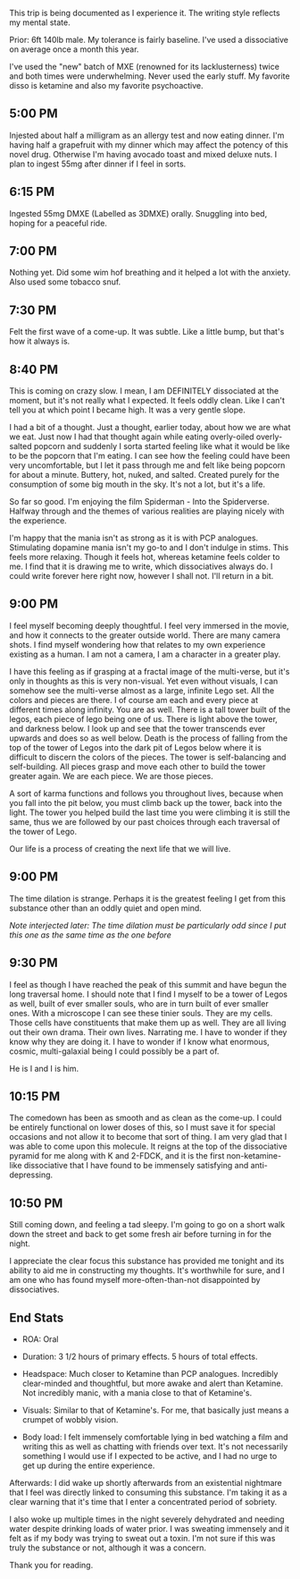  This trip is being documented as I experience it. The writing style reflects my mental state.

Prior: 6ft 140lb male. My tolerance is fairly baseline. I've used a dissociative on average once a month this year.

I've used the "new" batch of MXE (renowned for its lacklusterness) twice and both times were underwhelming. Never used the early stuff. My favorite disso is ketamine and also my favorite psychoactive.

5:00 PM
-------
Injested about half a milligram as an allergy test and now eating dinner. I'm having half a grapefruit with my dinner which may affect the potency of this novel drug. Otherwise I'm having avocado toast and mixed deluxe nuts. I plan to ingest 55mg after dinner if I feel in sorts.

6:15 PM
-------
Ingested 55mg DMXE (Labelled as 3DMXE) orally. Snuggling into bed, hoping for a peaceful ride.

7:00 PM
-------
Nothing yet. Did some wim hof breathing and it helped a lot with the anxiety. Also used some tobacco snuf.

7:30 PM
-------
Felt the first wave of a come-up. It was subtle. Like a little bump, but that's how it always is.

8:40 PM
--------
This is coming on crazy slow. I mean, I am DEFINITELY dissociated at the moment, but it's not really what I expected. It feels oddly clean. Like I can't tell you at which point I became high. It was a very gentle slope.

I had a bit of a thought. Just a thought, earlier today, about how we are what we eat. Just now I had that thought again while eating overly-oiled overly-salted popcorn and suddenly I sorta started feeling like what it would be like to be the popcorn that I'm eating. I can see how the feeling could have been very uncomfortable, but I let it pass through me and felt like being popcorn for about a minute. Buttery, hot, nuked, and salted. Created purely for the consumption of some big mouth in the sky. It's not a lot, but it's a life.

So far so good. I'm enjoying the film Spiderman - Into the Spiderverse. Halfway through and the themes of various realities are playing nicely with the experience.

I'm happy that the mania isn't as strong as it is with PCP analogues. Stimulating dopamine mania isn't my go-to and I don't indulge in stims. This feels more relaxing. Though it feels hot, whereas ketamine feels colder to me. I find that it is drawing me to write, which dissociatives always do.
I could write forever here right now, however I shall not. I'll return in a bit.

9:00 PM
---------
I feel myself becoming deeply thoughtful. I feel very immersed in the movie, and how it connects to the greater outside world. There are many camera shots. I find myself wondering how that relates to my own experience existing as a human. I am not a camera, I am a character in a greater play.

I have this feeling as if grasping at a fractal image of the multi-verse, but it's only in thoughts as this is very non-visual. Yet even without visuals, I can somehow see the multi-verse almost as a large, infinite Lego set. All the colors and pieces are there. I of course am each and every piece at different times along infinity. You are as well. There is a tall tower built of the legos, each piece of lego being one of us. There is light above the tower, and darkness below. I look up and see that the tower transcends ever upwards and does so as well below. Death is the process of falling from the top of the tower of Legos into the dark pit of Legos below where it is difficult to discern the colors of the pieces. The tower is self-balancing and self-building. All pieces grasp and move each other to build the tower greater again. We are each piece. We are those pieces.

A sort of karma functions and follows you throughout lives, because when you fall into the pit below, you must climb back up the tower, back into the light. The tower you helped build the last time you were climbing it is still the same, thus we are followed by our past choices through each traversal of the tower of Lego.

Our life is a process of creating the next life that we will live.

9:00 PM
---------
The time dilation is strange. Perhaps it is the greatest feeling I get from this substance other than an oddly quiet and open mind.

*Note interjected later: The time dilation must be particularly odd since I put this one as the same time as the one before*

9:30 PM
---------
I feel as though I have reached the peak of this summit and have begun the long traversal home. I should note that I find I myself to be a tower of Legos as well, built of ever smaller souls, who are in turn built of ever smaller ones. With a microscope I can see these tinier souls. They are my cells. Those cells have constituents that make them up as well. They are all living out their own drama. Their own lives. Narrating me. I have to wonder if they know why they are doing it. I have to wonder if I know what enormous, cosmic, multi-galaxial being I could possibly be a part of.

He is I and I is him.

10:15 PM
----------
The comedown has been as smooth and as clean as the come-up. I could be entirely functional on lower doses of this, so I must save it for special occasions and not allow it to become that sort of thing. I am very glad that I was able to come upon this molecule. It reigns at the top of the dissociative pyramid for me along with K and 2-FDCK, and it is the first non-ketamine-like dissociative that I have found to be immensely satisfying and anti-depressing.

10:50 PM
-----------
Still coming down, and feeling a tad sleepy. I'm going to go on a short walk down the street and back to get some fresh air before turning in for the night.

I appreciate the clear focus this substance has provided me tonight and its ability to aid me in constructing my thoughts. It's worthwhile for sure, and I am one who has found myself more-often-than-not disappointed by dissociatives.

End Stats
-----------
* ROA: Oral
* Duration: 3 1/2 hours of primary effects. 5 hours of total effects.

* Headspace: Much closer to Ketamine than PCP analogues. Incredibly clear-minded and thoughtful, but more awake and alert than Ketamine. Not incredibly manic, with a mania close to that of Ketamine's.
* Visuals: Similar to that of Ketamine's. For me, that basically just means a crumpet of wobbly vision.
* Body load: I felt immensely comfortable lying in bed watching a film and writing this as well as chatting with friends over text. It's not necessarily something I would use if I expected to be active, and I had no urge to get up during the entire experience.

Afterwards: I did wake up shortly afterwards from an existential nightmare that I feel was directly linked to consuming this substance. I'm taking it as a clear warning that it's time that I enter a concentrated period of sobriety.

I also woke up multiple times in the night severely dehydrated and needing water despite drinking loads of water prior. I was sweating immensely and it felt as if my body was trying to sweat out a toxin. I'm not sure if this was truly the substance or not, although it was a concern.

Thank you for reading. 